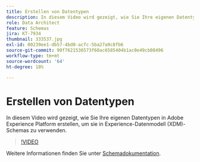 ```yaml
---
title: Erstellen von Datentypen
description: In diesem Video wird gezeigt, wie Sie Ihre eigenen Datentypen in Adobe Experience Platform erstellen, um sie in Experience-Datenmodell (XDM)-Schemas zu verwenden.
role: Data Architect
feature: Schemas
jira: KT-7934
thumbnail: 333537.jpg
exl-id: 00239ee1-db57-4bd0-acfc-5ba27a9c8fb6
source-git-commit: 90f7621536573f60ac6585404b1ac0e49cb08496
workflow-type: tm+mt
source-wordcount: '64'
ht-degree: 18%

---
```


# Erstellen von Datentypen

In diesem Video wird gezeigt, wie Sie Ihre eigenen Datentypen in Adobe Experience Platform erstellen, um sie in Experience-Datenmodell (XDM)-Schemas zu verwenden.

>[!VIDEO](https://video.tv.adobe.com/v/333537?quality=12&learn=on)

Weitere Informationen finden Sie unter [Schemadokumentation](https://experienceleague.adobe.com/docs/experience-platform/xdm/home.html?lang=de).
